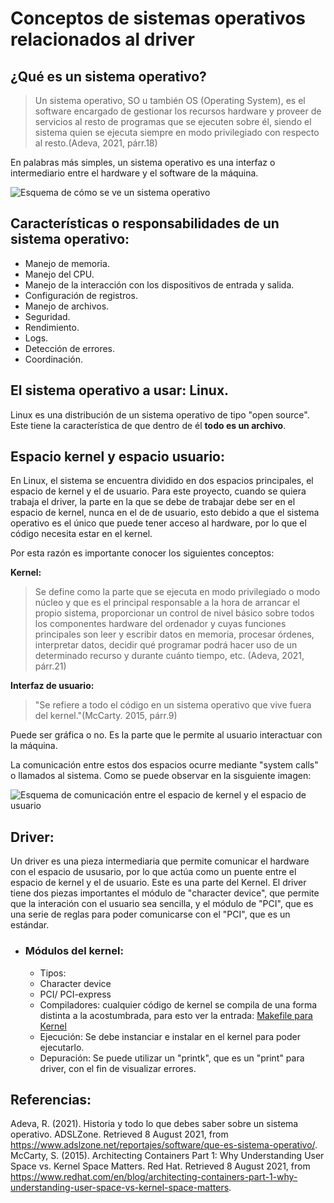 # Conceptos de sistemas operativos relacionados al driver

## ¿Qué es un sistema operativo?

> Un sistema operativo, SO u también OS (Operating System), es el software encargado de gestionar los recursos hardware y proveer de servicios al resto de programas que se ejecuten sobre él, siendo el sistema quien se ejecuta siempre en modo privilegiado con respecto al resto.(Adeva, 2021, párr.18)

En palabras más simples, un sistema operativo es una interfaz o intermediario entre el hardware y el software de la máquina.

![Esquema de cómo se ve un sistema operativo](https://www.adslzone.net/app/uploads-adslzone.net/2020/03/funconSO-715x492.jpg)


## Características o responsabilidades de un sistema operativo:

* Manejo de memoria.
* Manejo del CPU.
* Manejo de la interacción con los dispositivos de entrada y salida.
* Configuración de registros.
* Manejo de archivos.
* Seguridad.
* Rendimiento.
* Logs.
* Detección de errores.
* Coordinación.

## El sistema operativo a usar: Linux.

Linux es una distribución de un sistema operativo de tipo "open source". Este tiene la característica de que dentro de él **todo es un archivo**.

## Espacio kernel y espacio usuario:

En Linux, el sistema se encuentra dividido en dos espacios principales, el espacio de kernel y el de usuario. 
Para este proyecto, cuando se quiera trabaja el driver, la parte en la que se debe de trabajar debe ser en el espacio de kernel, nunca en el de de usuario, esto debido a que el sistema operativo es el único que puede tener acceso al hardware, por lo que el código necesita estar en el kernel.

Por esta razón es importante conocer los siguientes conceptos:

**Kernel:** 

> Se define como la parte que se ejecuta en modo privilegiado o modo núcleo y que es el principal responsable a la hora de arrancar el propio sistema, proporcionar un control de nivel básico sobre todos los componentes hardware del ordenador y cuyas funciones principales son leer y escribir datos en memoria, procesar órdenes, interpretar datos, decidir qué programar podrá hacer uso de un determinado recurso y durante cuánto tiempo, etc. (Adeva, 2021, párr.21)

**Interfaz de usuario:**

> "Se refiere a todo el código en un sistema operativo que vive fuera del kernel."(McCarty. 2015, párr.9)

Puede ser gráfica o no. Es la parte que le permite al usuario interactuar con la máquina.


La comunicación entre estos dos espacios ocurre mediante "system calls" o llamados al sistema. Como se puede observar  en la sisguiente imagen:

![Esquema de comunicación entre el espacio de kernel y el espacio de usuario](https://www.redhat.com/cms/managed-files/styles/wysiwyg_full_width/s3/2015/07/user-space-vs-kernel-space-simple-user-space.png?itok=7PGYkTdC)


## Driver:

Un driver es una pieza intermediaria que permite comunicar el hardware con el espacio de ususario, por lo que actúa como un puente entre el espacio de kernel y el de usuario. Este es una parte del Kernel.
El driver tiene dos piezas importantes el módulo de "character device", que permite que la interación con el usuario sea sencilla, y  el módulo de "PCI", que es una serie  de reglas  para poder comunicarse con el "PCI", que es un estándar.

* ### Módulos del kernel:

  * Tipos:
   - Character device
   - PCI/ PCI-express
  * Compiladores: cualquier código de kernel se compila de una forma distinta a la acostumbrada, para esto ver la entrada: [Makefile para Kernel](https://github.com/ECCIUCRLQ/simics/blob/main/Makefile.png)
  * Ejecución: Se debe instanciar e instalar en el kernel para poder ejecutarlo.
  * Depuración: Se puede utilizar un "printk", que es un "print" para driver, con el fin de visualizar errores. 


## Referencias:

Adeva, R. (2021). Historia y todo lo que debes saber sobre un sistema operativo. ADSLZone. Retrieved 8 August 2021, from https://www.adslzone.net/reportajes/software/que-es-sistema-operativo/.
McCarty, S. (2015). Architecting Containers Part 1: Why Understanding User Space vs. Kernel Space Matters. Red Hat. Retrieved 8 August 2021, from https://www.redhat.com/en/blog/architecting-containers-part-1-why-understanding-user-space-vs-kernel-space-matters.
